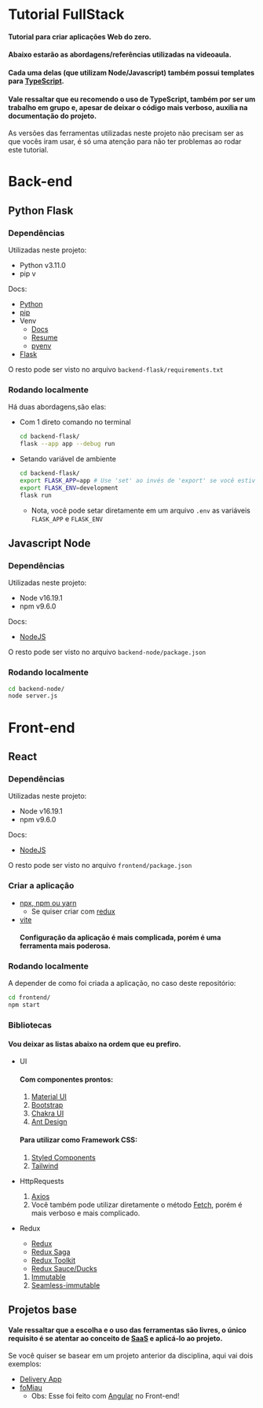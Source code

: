 # Tutorial FullStack

#### Tutorial para criar aplicações Web do zero.

#### Abaixo estarão as abordagens/referências utilizadas na videoaula.

#### Cada uma delas (que utilizam Node/Javascript) também possui templates para [**TypeScript**](https://www.typescriptlang.org/).

#### Vale ressaltar que eu recomendo o uso de TypeScript, também por ser um trabalho em grupo e, apesar de deixar o código mais verboso, auxilia na documentação do projeto.

As versões das ferramentas utilizadas neste projeto não precisam ser as que vocês iram usar, é só uma atenção para não ter problemas ao rodar este tutorial.

# Back-end

## Python Flask

### Dependências

Utilizadas neste projeto:

- Python v3.11.0
- pip v

Docs:

- [Python](https://www.python.org/downloads/)
- [pip](https://pip.pypa.io/en/stable/installing/)
- Venv
  - [Docs](https://docs.python.org/3/library/venv.html)
  - [Resume](https://packaging.python.org/en/latest/tutorials/installing-packages/#creating-and-using-virtual-environments)
  - [pyenv](https://github.com/pyenv/pyenv#readme)
- [Flask](https://flask.palletsprojects.com/en/2.2.x/installation/#install-flask)

O resto pode ser visto no arquivo `backend-flask/requirements.txt`

### Rodando localmente

Há duas abordagens,são elas:

- Com 1 direto comando no terminal
  ```sh
  cd backend-flask/
  flask --app app --debug run
  ```
- Setando variável de ambiente
  ```sh
  cd backend-flask/
  export FLASK_APP=app # Use 'set' ao invés de 'export' se você estiver usando Windows
  export FLASK_ENV=development
  flask run
  ```
  - Nota, você pode setar diretamente em um arquivo `.env` as variáveis `FLASK_APP` e `FLASK_ENV`

## Javascript Node

### Dependências

Utilizadas neste projeto:

- Node v16.19.1
- npm v9.6.0

Docs:

- [NodeJS](https://nodejs.org/en/download/)

O resto pode ser visto no arquivo `backend-node/package.json`

### Rodando localmente

```sh
cd backend-node/
node server.js
```

# Front-end

## React

### Dependências

Utilizadas neste projeto:

- Node v16.19.1
- npm v9.6.0

Docs:

- [NodeJS](https://nodejs.org/en/download/)

O resto pode ser visto no arquivo `frontend/package.json`

### Criar a aplicação

- [npx, npm ou yarn](https://create-react-app.dev/docs/getting-started)
  - Se quiser criar com [redux](https://react-redux.js.org/introduction/getting-started#using-create-react-app)
- [vite](https://vitejs.dev/guide/#trying-vite-online)
  #### Configuração da aplicação é mais complicada, porém é uma ferramenta mais poderosa.

### Rodando localmente

A depender de como foi criada a aplicação, no caso deste repositório:

```sh
cd frontend/
npm start
```

### Bibliotecas

#### Vou deixar as listas abaixo na ordem que eu prefiro.

- UI

  #### Com componentes prontos:

  1. [Material UI](https://mui.com/material-ui/getting-started/installation/)
  2. [Bootstrap](https://react-bootstrap.github.io/getting-started/introduction)
  3. [Chakra UI](https://chakra-ui.com/docs/getting-started)
  4. [Ant Design](https://ant.design/docs/react/introduce)

  #### Para utilizar como Framework CSS:

  1. [Styled Components](https://styled-components.com/)
  2. [Tailwind](https://tailwindcss.com/docs/installation)

- HttpRequests

  1. [Axios](https://www.npmjs.com/package/axios#installing)
  2. Você também pode utilizar diretamente o método [Fetch](https://developer.mozilla.org/pt-BR/docs/Web/API/Fetch_API/Using_Fetch), porém é mais verboso e mais complicado.

- Redux
  - [Redux](https://redux.js.org/introduction/getting-started)
  - [Redux Saga](https://redux-saga.js.org/docs/introduction/GettingStarted)
  - [Redux Toolkit](https://redux-toolkit.js.org/introduction/getting-started)
  - [Redux Sauce/Ducks](https://github.com/jkeam/reduxsauce#readme)
  1. [Immutable](https://immutable-js.com/#getting-started)
  2. [Seamless-immutable](https://github.com/rtfeldman/seamless-immutable#readme)

## Projetos base

#### Vale ressaltar que a escolha e o uso das ferramentas são livres, o único requisito é se atentar ao conceito de [SaaS](https://pt.wikipedia.org/wiki/Software_como_servi%C3%A7o) e aplicá-lo ao projeto.

Se você quiser se basear em um projeto anterior da disciplina, aqui vai dois exemplos:

- [Delivery App](https://github.com/Enriqson/ess-delivery-app)
- [foMiau](https://github.com/aliceoq/ess-delivery-app)
  - Obs: Esse foi feito com [Angular](https://angular.io/docs) no Front-end!
